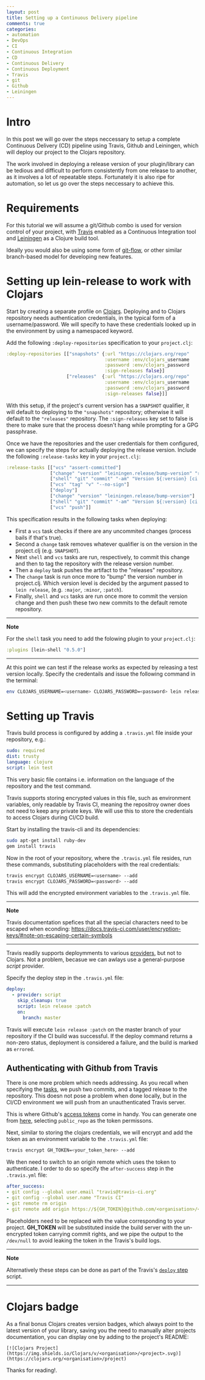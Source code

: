 ```yaml
---
layout: post
title: Setting up a Continuous Delivery pipeline
comments: true
categories:
- automation
- DevOps
- CI
- Continuous Integration
- CD
- Continuous Delivery
- Continuous Deployment
- Travis
- git
- Github
- Leiningen
---
```


# <a name="intro">Intro</a>

In this post we will go over the steps neccessary to setup a complete Continuous Delivery (CD) pipeline using Travis, Github and Leiningen, which will deploy our project to the Clojars repository.

The work involved in deploying a release version of your plugin/library can be tedious and difficult to perform consistently from one release to another, as it involves a lot of repeatable steps.
Fortunately it is also ripe for automation, so let us go over the steps neccessary to achieve this.

# <a name="requirements">Requirements</a>

For this tutorial we will assume a git/Github combo is used for version control of your project, with [Travis](https://travis-ci.org) enabled as a Continuous Integration tool and [Leiningen](https://leiningen.org/) as a Clojure build tool.

Ideally you would also be using some form of [git-flow](https://danielkummer.github.io/git-flow-cheatsheet/), or other similar branch-based model for developing new features.

# <a name="release">Setting up lein-release to work with Clojars</a>

Start by creating a separate profile on [Clojars](https://Clojars.org/).
Deploying and to Clojars repository needs authentication credentials, in the typical form of a username/password.
We will specify to have these credentials looked up in the environment by using a namespaced keyword.

Add the following `:deploy-repositories` specification to your `project.clj`:

```clojure
:deploy-repositories [["snapshots" {:url "https://clojars.org/repo"
                                    :username :env/clojars_username
                                    :password :env/clojars_password
                                    :sign-releases false}]
                      ["releases"  {:url "https://clojars.org/repo"
                                    :username :env/clojars_username
                                    :password :env/clojars_password
                                    :sign-releases false}]]
```

With this setup, if the project's current version has a `SNAPSHOT` qualifier, it will default to deploying to the `"snapshots"` repository; otherwise it will default to the `"releases"` repository.
The `:sign-releases` key set to false is there to make sure that the process doesn't hang while prompting for a GPG passphrase.

Once we have the repositories and the user credentials for them configured, we can specify the steps for actually deploying the release version.
Include the following `:release-tasks` key in your `project.clj`:

```clojure
:release-tasks [["vcs" "assert-committed"]
                ["change" "version" "leiningen.release/bump-version" "release"]
                ["shell" "git" "commit" "-am" "Version ${:version} [ci skip]"]
                ["vcs" "tag" "v" "--no-sign"]
                ["deploy"]
                ["change" "version" "leiningen.release/bump-version"]
                ["shell" "git" "commit" "-am" "Version ${:version} [ci skip]"]
                ["vcs" "push"]]
```

This specification results in the following tasks when deploying:

* First a `vcs` task checks if there are any uncommited changes (process bails if that's true).
* Second a `change` task removes whatever qualifier is on the version in the project.clj (e.g. `SNAPSHOT`).
* Next `shell` and `vcs` tasks are run, respectively, to commit this change and then to tag the repository with the release version number.
* Then a `deploy` task pushes the artifact to the "releases" repository.
* The `change` task is run once more to "bump" the version number in project.clj. Which version level is decided by the argument passed to `lein release`, (e.g. `:major`, `:minor`, `:patch`).
* Finally, `shell` and `vcs` tasks are run once more to commit the version change and then push these two new commits to the default remote repository.

---
**Note**

For the `shell` task you need to add the folowing plugin to your `project.clj`:

```clojure
:plugins [lein-shell "0.5.0"]
```

---

At this point we can test if the release works as expected by releasing a test version locally.
Specify the credentails and issue the following command in the terminal:

```bash
env CLOJARS_USERNAME=<username> CLOJARS_PASSWORD=<password> lein release :patch
```

# <a name="travis">Setting up Travis</a>

Travis build process is configured by adding a `.travis.yml` file inside your repository, e.g.:

```yaml
sudo: required
dist: trusty
language: clojure
script: lein test
```

This very basic file contains i.e. information on the language of the repository and the test command.

Travis supports storing encrypted values in this file, such as environment variables, only readable by Travis CI, meaning the repositroy owner does not need to keep any private keys.
We will use this to store the credentials to access Clojars during CI/CD build.

Start by installing the travis-cli and its dependencies:

```bash
sudo apt-get install ruby-dev
gem install travis
```

Now in the root of your repository, where the `.travis.yml` file resides, run these commands, substituting placeholders with the real credentials:

```bash
travis encrypt CLOJARS_USERNAME=<username> --add
travis encrypt CLOJARS_PASSWORD=<password> --add
```

This will add the encrypted environment variables to the `.travis.yml` file.

---
**Note**

Travis documentation spefices that all the special characters need to be escaped when econding:
https://docs.travis-ci.com/user/encryption-keys/#note-on-escaping-certain-symbols

---

Travis readily supports deploymments to various [providers](https://docs.travis-ci.com/user/deployment/), but not to Clojars.
Not a problem, becasue  we can awlays use a general-purpose *script* provider.

Specify the deploy step in the `.travis.yml` file:

```yaml
deploy:
  - provider: script
    skip_cleanup: true
    script: lein release :patch
    on:
      branch: master
```

Travis will execute `lein release :patch` on the master branch of your repository if the CI build was successful.
If the deploy command returns a non-zero status, deployment is considered a failure, and the build is marked as `errored`.

## <a name="travis-github">Authenticating with Github from Travis</a>

There is one more problem which needs addressing.
As you recall when specifying the [tasks](#release-tasks), we push two commits, and a tagged release to the repository.
This doesn not pose a problem when done locally, but in the CI/CD environment we will push from an unauthenticated Travis server.

This is where Github's [access tokens](https://help.github.com/articles/creating-a-personal-access-token-for-the-command-line/) come in handy.
You can generate one from [here](https://github.com/settings/tokens), selecting `public_repo` as the token permissons.

Next, similar to storing the clojars credentials, we will encrypt and add the token as an environment variable to the `.travis.yml` file:

```bash
travis encrypt GH_TOKEN=<your_token_here> --add
```
We then need to switch to an origin remote which uses the token to authenticate.
I order to do so specify the `after-success` step in the `.travis.yml` file:

```yaml
after_success:
- git config --global user.email "travis@travis-ci.org"
- git config --global user.name "Travis CI"
- git remote rm origin
- git remote add origin https://${GH_TOKEN}@github.com/<organisation>/<repo>.git > /dev/null 2>&1
```

Placeholders need to be replaced with the value corresponding to your project.
**GH_TOKEN** will be substituted inside the build server with the un-encrypted token carrying commit rights, and we pipe the output to the `/dev/null` to avoid leaking the token in the Travis's build logs.

---
**Note**

Alternatively these steps can be done as part of the Travis's [`deploy` step](#deploy-step) script.

---

# <a name="readme badge">Clojars badge</a>

As a final bonus Clojars creates version badges, which always point to the latest version of your library, saving you the need to manually alter projects documentation, you can display one by adding to the project's README:

```
[![Clojars Project](https://img.shields.io/Clojars/v/<organisation>/<project>.svg)](https://clojars.org/<organisation>/project)
```

Thanks for reading!.
